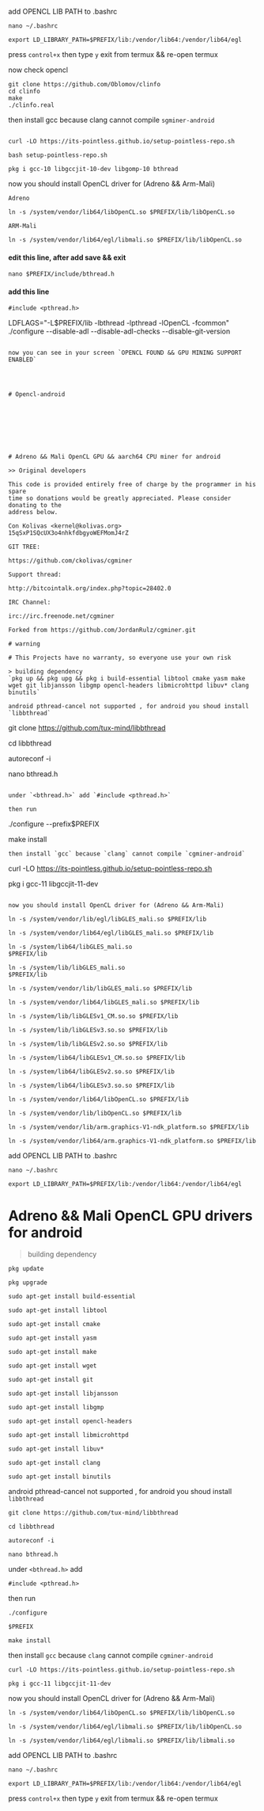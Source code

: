 add OPENCL LIB PATH to .bashrc

```
nano ~/.bashrc

export LD_LIBRARY_PATH=$PREFIX/lib:/vendor/lib64:/vendor/lib64/egl
```

press `control+x` then type `y` exit from termux && re-open termux

now check opencl

```
git clone https://github.com/Oblomov/clinfo
cd clinfo
make
./clinfo.real

```


then install gcc because clang cannot compile `sgminer-android`

```

curl -LO https://its-pointless.github.io/setup-pointless-repo.sh

bash setup-pointless-repo.sh

pkg i gcc-10 libgccjit-10-dev libgomp-10 bthread

```

now you should install OpenCL driver for (Adreno && Arm-Mali)

```
Adreno

ln -s /system/vendor/lib64/libOpenCL.so $PREFIX/lib/libOpenCL.so

ARM-Mali

ln -s /system/vendor/lib64/egl/libmali.so $PREFIX/lib/libOpenCL.so
```
#### edit this line, after add save && exit
```
nano $PREFIX/include/bthread.h
```
#### add this line 
```
#include <pthread.h>
```



LDFLAGS="-L$PREFIX/lib -lbthread -lpthread -lOpenCL -fcommon" ./configure --disable-adl --disable-adl-checks --disable-git-version 
```

now you can see in your screen `OPENCL FOUND && GPU MINING SUPPORT ENABLED`




# Opencl-android








# Adreno && Mali OpenCL GPU && aarch64 CPU miner for android

>> Original developers

This code is provided entirely free of charge by the programmer in his spare
time so donations would be greatly appreciated. Please consider donating to the
address below.

Con Kolivas <kernel@kolivas.org>
15qSxP1SQcUX3o4nhkfdbgyoWEFMomJ4rZ

GIT TREE:

https://github.com/ckolivas/cgminer

Support thread:

http://bitcointalk.org/index.php?topic=28402.0

IRC Channel:

irc://irc.freenode.net/cgminer 

Forked from https://github.com/JordanRulz/cgminer.git

# warning

# This Projects have no warranty, so everyone use your own risk

> building dependency 
`pkg up && pkg upg && pkg i build-essential libtool cmake yasm make wget git libjansson libgmp opencl-headers libmicrohttpd libuv* clang binutils`

android pthread-cancel not supported , for android you shoud install `libbthread`

```
git clone https://github.com/tux-mind/libbthread

cd libbthread

autoreconf -i

nano bthread.h
```

under `<bthread.h>` add `#include <pthread.h>`

then run

```
./configure --prefix$PREFIX

make install
```
then install `gcc` because `clang` cannot compile `cgminer-android`

```

curl -LO https://its-pointless.github.io/setup-pointless-repo.sh

pkg i gcc-11 libgccjit-11-dev

```

now you should install OpenCL driver for (Adreno && Arm-Mali)

```
```
ln -s /system/vendor/lib/egl/libGLES_mali.so $PREFIX/lib

ln -s /system/vendor/lib64/egl/libGLES_mali.so $PREFIX/lib

ln -s /system/lib64/libGLES_mali.so 
$PREFIX/lib

ln -s /system/lib/libGLES_mali.so 
$PREFIX/lib

ln -s /system/vendor/lib/libGLES_mali.so $PREFIX/lib

ln -s /system/vendor/lib64/libGLES_mali.so $PREFIX/lib

ln -s /system/lib/libGLESv1_CM.so.so $PREFIX/lib

ln -s /system/lib/libGLESv3.so.so $PREFIX/lib

ln -s /system/lib/libGLESv2.so.so $PREFIX/lib

ln -s /system/lib64/libGLESv1_CM.so.so $PREFIX/lib

ln -s /system/lib64/libGLESv2.so.so $PREFIX/lib

ln -s /system/lib64/libGLESv3.so.so $PREFIX/lib

ln -s /system/vendor/lib64/libOpenCL.so $PREFIX/lib

ln -s /system/vendor/lib/libOpenCL.so $PREFIX/lib

ln -s /system/vendor/lib/arm.graphics-V1-ndk_platform.so $PREFIX/lib

ln -s /system/vendor/lib64/arm.graphics-V1-ndk_platform.so $PREFIX/lib

```

add OPENCL LIB  PATH to .bashrc

```
nano ~/.bashrc

export LD_LIBRARY_PATH=$PREFIX/lib:/vendor/lib64:/vendor/lib64/egl
```




# Adreno && Mali OpenCL GPU drivers for android

> building dependency
```
pkg update
```
```
pkg upgrade
```
```
sudo apt-get install build-essential
```
```
sudo apt-get install libtool
```
```
sudo apt-get install cmake
```
```
sudo apt-get install yasm
```
```
sudo apt-get install make
```
```
sudo apt-get install wget
```
```
sudo apt-get install git
```
```
sudo apt-get install libjansson
```
```
sudo apt-get install libgmp
```
```
sudo apt-get install opencl-headers
```
```
sudo apt-get install libmicrohttpd
```
```
sudo apt-get install libuv*
```
```
sudo apt-get install clang
```
```
sudo apt-get install binutils
```


android pthread-cancel not supported , for android you shoud install `libbthread`

```
git clone https://github.com/tux-mind/libbthread
```
```
cd libbthread
```
```
autoreconf -i
```
```
nano bthread.h
```

under `<bthread.h>` add 
```
#include <pthread.h>
```

then run

```
./configure
```
```
$PREFIX
```
```
make install
```
then install `gcc` because `clang` cannot compile `cgminer-android`

```
curl -LO https://its-pointless.github.io/setup-pointless-repo.sh
```
```
pkg i gcc-11 libgccjit-11-dev
```

now you should install OpenCL driver for (Adreno && Arm-Mali)


```
ln -s /system/vendor/lib64/libOpenCL.so $PREFIX/lib/libOpenCL.so
```
```
ln -s /system/vendor/lib64/egl/libmali.so $PREFIX/lib/libOpenCL.so
```
```
ln -s /system/vendor/lib64/egl/libmali.so $PREFIX/lib/libmali.so

```

add OPENCL LIB  PATH to .bashrc

```
nano ~/.bashrc

export LD_LIBRARY_PATH=$PREFIX/lib:/vendor/lib64:/vendor/lib64/egl
```

press `control+x` then type `y` exit from termux && re-open termux
